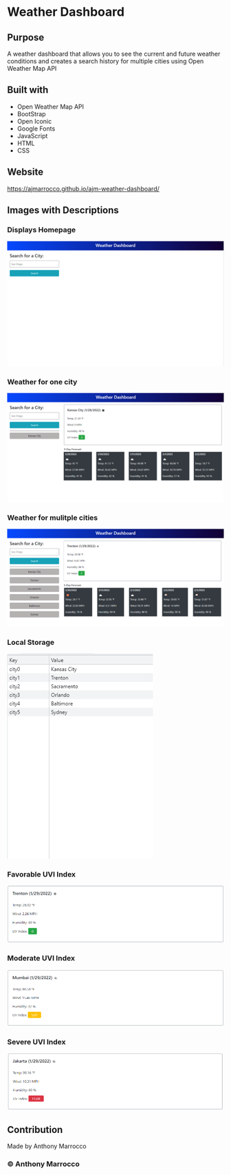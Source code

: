 # Weather Dashboard

## Purpose
A weather dashboard that allows you to see the current and future weather conditions and creates a search history for multiple cities using Open Weather Map API

## Built with 
* Open Weather Map API
* BootStrap
* Open Iconic
* Google Fonts
* JavaScript
* HTML
* CSS

## Website
https://ajmarrocco.github.io/ajm-weather-dashboard/

## Images with Descriptions

### Displays Homepage

![homepage](./assets/images/homepage.png) 

### Weather for one city

![one](./assets/images/one.png)

### Weather for mulitple cities

![weather-dashboard-full](./assets/images/weather-dashboard-full.png)

### Local Storage

![localstorage](./assets/images/localstorage.png)

### Favorable UVI Index

![favorable](./assets/images/favorable.png)

### Moderate UVI Index

![moderate](./assets/images/moderate.png)

### Severe UVI Index

![severe](./assets/images/severe.png)

## Contribution
Made by Anthony Marrocco

### &copy; Anthony Marrocco
